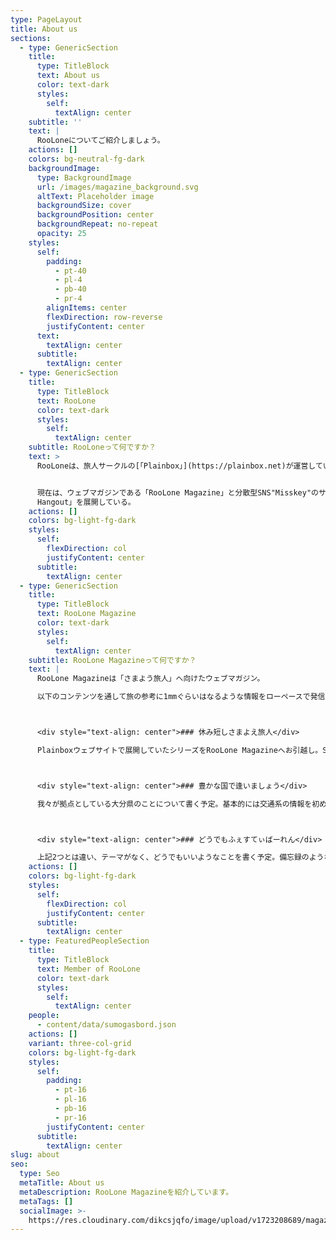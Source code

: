 ```yaml
---
type: PageLayout
title: About us
sections:
  - type: GenericSection
    title:
      type: TitleBlock
      text: About us
      color: text-dark
      styles:
        self:
          textAlign: center
    subtitle: ''
    text: |
      RooLoneについてご紹介しましょう。
    actions: []
    colors: bg-neutral-fg-dark
    backgroundImage:
      type: BackgroundImage
      url: /images/magazine_background.svg
      altText: Placeholder image
      backgroundSize: cover
      backgroundPosition: center
      backgroundRepeat: no-repeat
      opacity: 25
    styles:
      self:
        padding:
          - pt-40
          - pl-4
          - pb-40
          - pr-4
        alignItems: center
        flexDirection: row-reverse
        justifyContent: center
      text:
        textAlign: center
      subtitle:
        textAlign: center
  - type: GenericSection
    title:
      type: TitleBlock
      text: RooLone
      color: text-dark
      styles:
        self:
          textAlign: center
    subtitle: RooLoneって何ですか？
    text: >
      RooLoneは、旅人サークルの[「Plainbox」](https://plainbox.net)が運営している「旅も人生も彷徨っているような人たち」へ向けたウェブサイトのシリーズ。


      現在は、ウェブマガジンである「RooLone Magazine」と分散型SNS"Misskey"のサーバーである「RooLone
      Hangout」を展開している。
    actions: []
    colors: bg-light-fg-dark
    styles:
      self:
        flexDirection: col
        justifyContent: center
      subtitle:
        textAlign: center
  - type: GenericSection
    title:
      type: TitleBlock
      text: RooLone Magazine
      color: text-dark
      styles:
        self:
          textAlign: center
    subtitle: RooLone Magazineって何ですか？
    text: |
      RooLone Magazineは「さまよう旅人」へ向けたウェブマガジン。

      以下のコンテンツを通して旅の参考に1mmぐらいはなるような情報をローペースで発信する予定。



      <div style="text-align: center">### 休み短しさまよえ旅人</div>

      Plainboxウェブサイトで展開していたシリーズをRooLone Magazineへお引越し。Sumögåsbordを中心に旅行記として展開予定。



      <div style="text-align: center">### 豊かな国で逢いましょう</div>

      我々が拠点としている大分県のことについて書く予定。基本的には交通系の情報を初めて来県する旅行者向けの内容と大分県に住んでいる人へ向けて書く予定。



      <div style="text-align: center">### どうでもふぇすてぃばーれん</div>

      上記2つとは違い、テーマがなく、どうでもいいようなことを書く予定。備忘録のようなもの。
    actions: []
    colors: bg-light-fg-dark
    styles:
      self:
        flexDirection: col
        justifyContent: center
      subtitle:
        textAlign: center
  - type: FeaturedPeopleSection
    title:
      type: TitleBlock
      text: Member of RooLone
      color: text-dark
      styles:
        self:
          textAlign: center
    people:
      - content/data/sumogasbord.json
    actions: []
    variant: three-col-grid
    colors: bg-light-fg-dark
    styles:
      self:
        padding:
          - pt-16
          - pl-16
          - pb-16
          - pr-16
        justifyContent: center
      subtitle:
        textAlign: center
slug: about
seo:
  type: Seo
  metaTitle: About us
  metaDescription: RooLone Magazineを紹介しています。
  metaTags: []
  socialImage: >-
    https://res.cloudinary.com/dikcsjqfo/image/upload/v1723208689/magazine_thumbnail_cmafx9.svg
---
```

